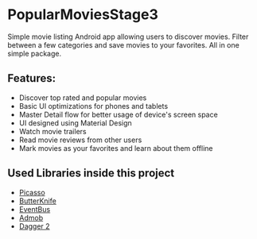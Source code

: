 # PopularMoviesStage3
Simple movie listing Android app allowing users to discover movies. Filter between a few categories and save movies to your favorites. All in one simple package.

## Features:
- Discover top rated and popular movies
- Basic UI optimizations for phones and tablets
- Master Detail flow for better usage of device's screen space
- UI designed using Material Design
- Watch movie trailers
- Read movie reviews from other users
- Mark movies as your favorites and learn about them offline

## Used Libraries inside this project
- [Picasso](https://github.com/square/picasso)
- [ButterKnife](https://github.com/JakeWharton/butterknife)
- [EventBus](https://github.com/greenrobot/EventBus)
- [Admob](https://github.com/googleads/googleads-mobile-android-examples/tree/master/admob)
- [Dagger 2](https://github.com/google/dagger)
